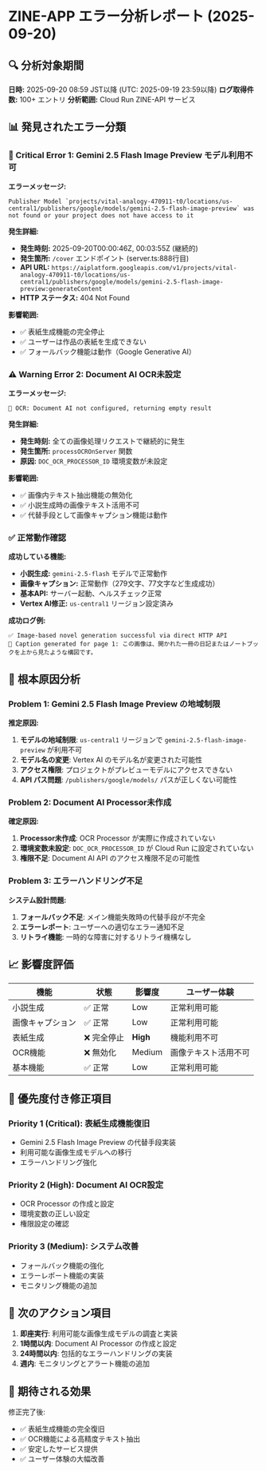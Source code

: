 # ZINE-APP エラー分析レポート (2025-09-20)

## 🔍 分析対象期間
**日時:** 2025-09-20 08:59 JST以降 (UTC: 2025-09-19 23:59以降)
**ログ取得件数:** 100+ エントリ
**分析範囲:** Cloud Run ZINE-API サービス

## 📊 発見されたエラー分類

### 🚨 Critical Error 1: Gemini 2.5 Flash Image Preview モデル利用不可

**エラーメッセージ:**
```
Publisher Model `projects/vital-analogy-470911-t0/locations/us-central1/publishers/google/models/gemini-2.5-flash-image-preview` was not found or your project does not have access to it
```

**発生詳細:**
- **発生時刻:** 2025-09-20T00:00:46Z, 00:03:55Z (継続的)
- **発生箇所:** `/cover` エンドポイント (server.ts:888行目)
- **API URL:** `https://aiplatform.googleapis.com/v1/projects/vital-analogy-470911-t0/locations/us-central1/publishers/google/models/gemini-2.5-flash-image-preview:generateContent`
- **HTTP ステータス:** 404 Not Found

**影響範囲:**
- ✅ 表紙生成機能の完全停止
- ✅ ユーザーは作品の表紙を生成できない
- ✅ フォールバック機能は動作（Google Generative AI）

### ⚠️ Warning Error 2: Document AI OCR未設定

**エラーメッセージ:**
```
🔧 OCR: Document AI not configured, returning empty result
```

**発生詳細:**
- **発生時刻:** 全ての画像処理リクエストで継続的に発生
- **発生箇所:** `processOCROnServer` 関数
- **原因:** `DOC_OCR_PROCESSOR_ID` 環境変数が未設定

**影響範囲:**
- ✅ 画像内テキスト抽出機能の無効化
- ✅ 小説生成時の画像テキスト活用不可
- ✅ 代替手段として画像キャプション機能は動作

### ✅ 正常動作確認

**成功している機能:**
- **小説生成:** `gemini-2.5-flash` モデルで正常動作
- **画像キャプション:** 正常動作（279文字、77文字など生成成功）
- **基本API:** サーバー起動、ヘルスチェック正常
- **Vertex AI修正:** `us-central1` リージョン設定済み

**成功ログ例:**
```
✅ Image-based novel generation successful via direct HTTP API
🎨 Caption generated for page 1: この画像は、開かれた一冊の日記またはノートブックを上から見たような構図です。
```

## 🎯 根本原因分析

### Problem 1: Gemini 2.5 Flash Image Preview の地域制限

**推定原因:**
1. **モデルの地域制限**: `us-central1` リージョンで `gemini-2.5-flash-image-preview` が利用不可
2. **モデル名の変更**: Vertex AI のモデル名が変更された可能性
3. **アクセス権限**: プロジェクトがプレビューモデルにアクセスできない
4. **API パス問題**: `/publishers/google/models/` パスが正しくない可能性

### Problem 2: Document AI Processor未作成

**確定原因:**
1. **Processor未作成**: OCR Processor が実際に作成されていない
2. **環境変数未設定**: `DOC_OCR_PROCESSOR_ID` が Cloud Run に設定されていない
3. **権限不足**: Document AI API のアクセス権限不足の可能性

### Problem 3: エラーハンドリング不足

**システム設計問題:**
1. **フォールバック不足**: メイン機能失敗時の代替手段が不完全
2. **エラーレポート**: ユーザーへの適切なエラー通知不足
3. **リトライ機能**: 一時的な障害に対するリトライ機構なし

## 📈 影響度評価

| 機能 | 状態 | 影響度 | ユーザー体験 |
|------|------|--------|-------------|
| 小説生成 | ✅ 正常 | Low | 正常利用可能 |
| 画像キャプション | ✅ 正常 | Low | 正常利用可能 |
| 表紙生成 | ❌ 完全停止 | **High** | 機能利用不可 |
| OCR機能 | ❌ 無効化 | Medium | 画像テキスト活用不可 |
| 基本機能 | ✅ 正常 | Low | 正常利用可能 |

## 🔄 優先度付き修正項目

### Priority 1 (Critical): 表紙生成機能復旧
- Gemini 2.5 Flash Image Preview の代替手段実装
- 利用可能な画像生成モデルへの移行
- エラーハンドリング強化

### Priority 2 (High): Document AI OCR設定
- OCR Processor の作成と設定
- 環境変数の正しい設定
- 権限設定の確認

### Priority 3 (Medium): システム改善
- フォールバック機能の強化
- エラーレポート機能の実装
- モニタリング機能の追加

## 📝 次のアクション項目

1. **即座実行**: 利用可能な画像生成モデルの調査と実装
2. **1時間以内**: Document AI Processor の作成と設定
3. **24時間以内**: 包括的なエラーハンドリングの実装
4. **週内**: モニタリングとアラート機能の追加

## 🎯 期待される効果

修正完了後:
- ✅ 表紙生成機能の完全復旧
- ✅ OCR機能による高精度テキスト抽出
- ✅ 安定したサービス提供
- ✅ ユーザー体験の大幅改善